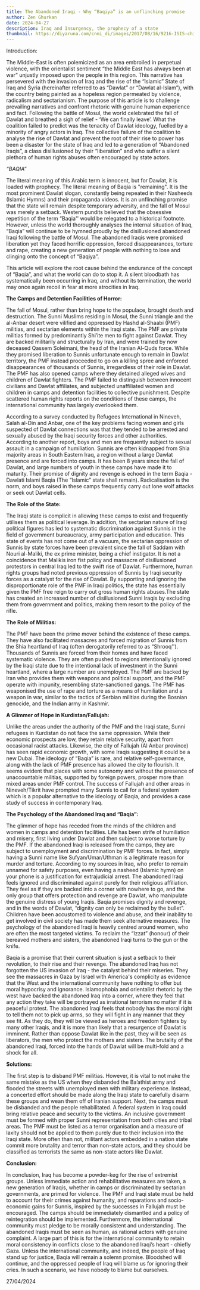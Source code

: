 ```yaml
---
title: The Abandoned Iraqi - Why “Baqiya” is an unflinching promise
author: Zen Ghurkan
date: 2024-04-27
description: Iraq and Insurgency, the prophecy of a state
thumbnail: https://diyaruna.com/cnmi_di/images/2017/08/16/9216-ISIS-child-soldiers-700_496.jpg
---
```


Introduction:

The Middle-East is often polemicized as an area embroiled in perpetual violence, with the orientalist sentiment “the Middle East has always been at war” unjustly imposed upon the people in this region. This narrative has persevered with the invasion of Iraq and the rise of the “Islamic” State of Iraq and Syria (hereinafter referred to as “Dawlat” or “Dawlat al-Islam”), with the country being painted as a hopeless region permeated by violence, radicalism and sectarianism. The purpose of this article is to challenge prevailing narratives and confront rhetoric with genuine human experience and fact. Following the battle of Mosul, the world celebrated the fall of Dawlat and breathed a sigh of relief - ‘We can finally leave’. What the coalition failed to predict was the tenacity of Dawlat ideology, fuelled by a minority of angry actors in Iraq. The collective failure of the coalition to analyse the rise of Dawlat and prevent the root of their rise to power has been a disaster for the state of Iraq and led to a generation of “Abandoned Iraqis”, a class disillusioned by their “liberation” and who suffer a silent plethora of human rights abuses often encouraged by state actors. 


*“BAQIA”*
 
The literal meaning of this Arabic term is innocent, but for Dawlat, it is loaded with prophecy. The literal meaning of Baqia is "remaining". It is the most prominent Dawlat slogan, constantly being repeated in their Nasheeds (Islamic Hymns) and their propaganda videos. It is an unflinching promise that the state will remain despite temporary adversity, and the fall of Mosul was merely a setback. Western pundits believed that the obsessive repetition of the term “Baqia'' would be relegated to a historical footnote. However, unless the world thoroughly analyses the internal situation of Iraq, “Baqia” will continue to be hymned proudly by the disillusioned abandoned Iraqi following the battle of Mosul. The abandoned Iraqis were promised liberation yet they faced horrific oppression, forced disappearances, torture and rape, creating a new generation of people with nothing to lose and clinging onto the concept of “Baqiya”.

This article will explore the root cause behind the endurance of the concept of “Baqia”, and what the world can do to stop it. A silent bloodbath has systematically been occurring in Iraq, and without its termination, the world may once again recoil in fear at more atrocities in Iraq.

**The Camps and Detention Facilities of Horror:**

The fall of Mosul, rather than bring hope to the populace, brought death and destruction. The Sunni Muslims residing in Mosul, the Sunni triangle and the al-Anbar desert were vilified and oppressed by Hashd al-Shaabi (PMF) militias, and sectarian elements within the Iraqi state. The PMF are private militias formed by predominantly Shi’ite men to fight against Dawlat. They are backed militarily and structurally by Iran, and were trained by now deceased Qassem Soleimani, the head of the Iranian Al-Quds force. While they promised liberation to Sunnis unfortunate enough to remain in Dawlat territory, the PMF instead proceeded to go on a killing spree and enforced disappearances of thousands of Sunnis, irregardless of their role in Dawlat. The PMF has also opened camps where they detained alleged wives and children of Dawlat fighters. The PMF failed to distinguish between innocent civilians and Dawlat affiliates, and subjected unaffiliated women and children in camps and detention facilities to collective punishment. Despite scattered human rights reports on the conditions of these camps, the international community has largely overlooked them.

According to a survey conducted by Refugees International in Nineveh, Salah al-Din and Anbar, one of the key problems facing women and girls suspected of Dawlat connections was that they tended to be arrested and sexually abused by the Iraqi security forces and other authorities. According to another report, boys and men are frequently subject to sexual assault in a campaign of humiliation. Sunnis are often kidnapped from Shia majority areas in South Eastern Iraq, a region without a large Dawlat presence and are forced into camps. It has been 8 years since the fall of Dawlat, and large numbers of youth in these camps have made it to maturity. Their promise of dignity and revenge is echoed in the term Baqia - Dawlati Islami Baqia (The “Islamic” state shall remain). Radicalisation is the norm, and boys raised in these camps frequently carry out lone wolf attacks or seek out Dawlat cells. 

**The Role of the State:**

The Iraqi state is complicit in allowing these camps to exist and frequently utilises them as political leverage. In addition, the sectarian nature of Iraqi political figures has led to systematic discrimination against Sunnis in the field of government bureaucracy, army participation and education. This state of events has not come out of a vacuum, the sectarian oppression of Sunnis by state forces have been prevalent since the fall of Saddam with Nouri al-Maliki, the ex prime minister, being a chief instigator. It is not a coincidence that Malikis iron fist policy and massacre of disillusioned protestors in central Iraq led to the swift rise of Dawlat. Furthermore, human rights groups had noted previous oppression of Sunnis by Iraqi security forces as a catalyst for the rise of Dawlat. By supporting and ignoring the disproportionate role of the PMF in Iraqi politics, the state has essentially given the PMF free reign to carry out gross human rights abuses.The state has created an increased number of disillusioned Sunni Iraqis by excluding them from government and politics, making them resort to the policy of the rifle.

**The Role of Militias:**

The PMF have been the prime mover behind the existence of these camps. They have also facilitated massacres and forced migration of Sunnis from the Shia heartland of Iraq (often derogatorily referred to as “Shrooq''). Thousands of Sunnis are forced from their homes and have faced systematic violence. They are often pushed to regions intentionally ignored by the Iraqi state due to the intentional lack of investment in the Sunni heartland, where a large number are unemployed. The PMF are backed by Iran who provides them with weapons and political support, and the PMF operate with impunity, resembling state-sanctioned gangs. The PMF has weaponised the use of rape and torture as a means of humiliation and a weapon in war, similar to the tactics of Serbian militias during the Bosnian genocide, and the Indian army in Kashmir.

**A Glimmer of Hope in Kurdistan/Fallujah:**

Unlike the areas under the authority of the PMF and the Iraqi state, Sunni refugees in Kurdistan do not face the same oppression. While their economic prospects are low, they retain relative security, apart from occasional racist attacks. Likewise, the city of Fallujah (Al Anbar province) has seen rapid economic growth, with some Iraqis suggesting it could be a new Dubai. The ideology of “Baqia” is rare, and relative self-governance, along with the lack of PMF presence has allowed the city to flourish. It seems evident that places with some autonomy and without the presence of unaccountable militias, supported by foreign powers, prosper more than mixed areas under PMF control. The success of Fallujah and other areas in Nineveh/Tikrit have prompted many Sunnis to call for a federal system which is a popular alternative to the ideology of Baqia, and provides a case study of success in contemporary Iraq.

**The Psychology of the Abandoned Iraq and “Baqia”:**

The glimmer of hope has receded from the minds of the children and women in camps and detention facilities. Life has been strife of humiliation and misery, first living under Dawlat and then subject to worse torture by the PMF. If the abandoned Iraqi is released from the camps, they are subject to unemployment and discrimination by PMF forces. In fact, simply having a Sunni name like Sufyan/Umar/Uthman is a legitimate reason for murder and torture. According to my sources in Iraq, who prefer to remain unnamed for safety purposes, even having a nasheed (Islamic hymn) on your phone is a justification for extrajudicial arrest. The abandoned Iraqi feels ignored and discriminated against purely for their religious affiliation. They feel as if they are backed into a corner with nowhere to go, and the only group that offers protection and revenge are Dawlat, who manipulate the genuine distress of young Iraqis. Baqia promises dignity and revenge, and in the words of Dawlat, “dignity can only be reclaimed by the bullet”. Children have been accustomed to violence and abuse, and their inability to get involved in civil society has made them seek alternative measures. The psychology of the abandoned Iraqi is heavily centred around women, who are often the most targeted victims. To reclaim the “Izzat” (honour) of their bereaved mothers and sisters, the abandoned Iraqi turns to the gun or the knife. 

Baqia is a promise that their current situation is just a setback to their revolution, to their rise and their revenge. The abandoned Iraq has not forgotten the US invasion of Iraq - the catalyst behind their miseries. They see the massacres in Gaza by Israel with America's complicity as evidence that the West and the international community have nothing to offer but moral hypocrisy and ignorance. Islamophobia and orientalist rhetoric by the west have backed the abandoned Iraq into a corner, where they feel that any action they take will be portrayed as irrational terrorism no matter if it is peaceful protest. The abandoned Iraqi feels that nobody has the moral right to tell them not to pick up arms, so they will fight in any manner that they see fit. As they do, they will be viewed as heroes and freedom fighters by many other Iraqis, and it is more than likely that a resurgence of Dawlat is imminent. Rather than oppose Dawlat like in the past, they will be seen as liberators, the men who protect the mothers and sisters. The brutality of the abandoned Iraqi, forced into the hands of Dawlat will be multi-fold and a shock for all.


**Solutions:**

The first step is to disband PMF militias. However, it is vital to not make the same mistake as the US when they disbanded the Ba’athist army and flooded the streets with unemployed men with military experience. Instead, a concerted effort should be made along the Iraqi state to carefully disarm these groups and wean them off of Iranian support. Next, the camps must be disbanded and the people rehabilitated. A federal system in Iraq could bring relative peace and security to the victims. An inclusive government must be formed with proper Sunni representation from both cities and tribal areas. The PMF must be listed as a terror organisation and a measure of laxity should not be applied to them purely due to their inclusion into the Iraqi state. More often than not, militant actors embedded in a nation state commit more brutality and terror than non-state actors, and they should be classified as terrorists the same as non-state actors like Dawlat.

**Conclusion:**

In conclusion, Iraq has become a powder-keg for the rise of extremist groups. Unless immediate action and rehabilitative measures are taken, a new generation of Iraqis, whether in camps or discriminated by sectarian governments, are primed for violence. The PMF and Iraqi state must be held to account for their crimes against humanity, and reparations and socio-economic gains for Sunnis, inspired by the successes in Fallujah must be encouraged. The camps should be immediately dismantled and a policy of reintegration should be implemented. Furthermore, the international community must pledge to be morally consistent and understanding. The abandoned Iraqis must be seen as human, as rational actors with genuine complaint. A large part of this is for the international community to retain moral consistency in conflicts close to the abandoned Iraqi’s heart - chiefly Gaza.
Unless the international community, and indeed, the people of Iraq stand up for justice, Baqia will remain a solemn promise. Bloodshed will continue, and the oppressed people of Iraq will blame us for ignoring their cries. In such a scenario, we have nobody to blame but ourselves.

27/04/2024